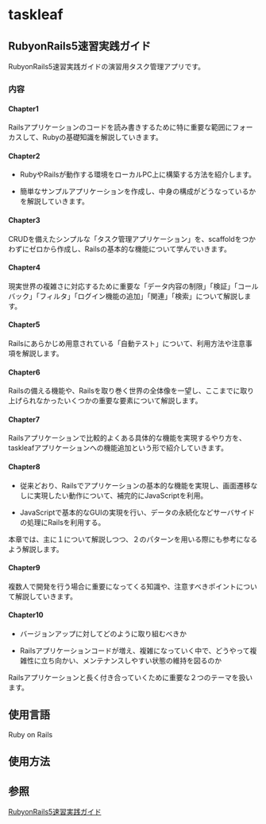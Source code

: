 # taskleaf
## RubyonRails5速習実践ガイド
RubyonRails5速習実践ガイドの演習用タスク管理アプリです。

###  内容
#### Chapter1
Railsアプリケーションのコードを読み書きするために特に重要な範囲にフォーカスして、Rubyの基礎知識を解説していきます。

#### Chapter2
* RubyやRailsが動作する環境をローカルPC上に構築する方法を紹介します。

* 簡単なサンプルアプリケーションを作成し、中身の構成がどうなっているかを解説していきます。

#### Chapter3
CRUDを備えたシンプルな「タスク管理アプリケーション」を、scaffoldをつかわずにゼロから作成し、Railsの基本的な機能について学んでいきます。

#### Chapter4
現実世界の複雑さに対応するために重要な「データ内容の制限」「検証」「コールバック」「フィルタ」「ログイン機能の追加」「関連」「検索」について解説します。

#### Chapter5
Railsにあらかじめ用意されている「自動テスト」について、利用方法や注意事項を解説します。

#### Chapter6
Railsの備える機能や、Railsを取り巻く世界の全体像を一望し、ここまでに取り上げられなかったいくつかの重要な要素について解説します。

#### Chapter7
Railsアプリケーションで比較的よくある具体的な機能を実現するやり方を、taskleafアプリケーションへの機能追加という形で紹介していきます。

#### Chapter8
* 従来どおり、Railsでアプリケーションの基本的な機能を実現し、画面遷移なしに実現したい動作について、補完的にJavaScriptを利用。

* JavaScriptで基本的なGUIの実現を行い、データの永続化などサーバサイドの処理にRailsを利用する。

本章では、主に１について解説しつつ、２のパターンを用いる際にも参考になるよう解説します。

#### Chapter9
複数人で開発を行う場合に重要になってくる知識や、注意すべきポイントについて解説していきます。

#### Chapter10
* バージョンアップに対してどのように取り組むべきか

* Railsアプリケーションコードが増え、複雑になっていく中で、どうやって複雑性に立ち向かい、メンテナンスしやすい状態の維持を図るのか

Railsアプリケーションと長く付き合っていくために重要な２つのテーマを扱います。


## 使用言語
Ruby on Rails

## 使用方法


## 参照
[RubyonRails5速習実践ガイド](https://www.amazon.co.jp/%E7%8F%BE%E5%A0%B4%E3%81%A7%E4%BD%BF%E3%81%88%E3%82%8B-Ruby-Rails-5%E9%80%9F%E7%BF%92%E5%AE%9F%E8%B7%B5%E3%82%AC%E3%82%A4%E3%83%89-%E5%A4%A7%E5%A0%B4%E5%AF%A7%E5%AD%90/dp/4839962227/ref=pd_aw_sbs_14_2/356-6834520-9132703?_encoding=UTF8&pd_rd_i=4839962227&pd_rd_r=8f0b001c-8663-46f3-b931-9fd0fdfdc1cd&pd_rd_w=IWnKx&pd_rd_wg=CEvHY&pf_rd_p=bff3a3a6-0f6e-4187-bd60-25e75d4c1c8f&pf_rd_r=BPJKAZFY62S6A4CSHP9C&psc=1&refRID=BPJKAZFY62S6A4CSHP9C)



